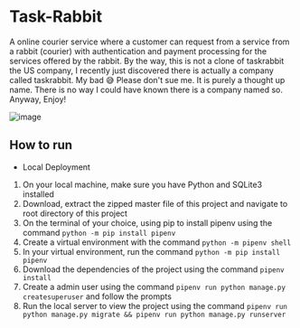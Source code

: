 # Task-Rabbit
A online courier service where a customer can request from a service from a rabbit (courier) with authentication and payment processing for the services offered by the rabbit. By the way, this is not a clone of taskrabbit the US company, I recently just discovered there is actually a company called taskrabbit. My bad 😅 Please don't sue me. It is purely a thought up name. There is no way I could have known there is a company named so. Anyway, Enjoy!

![image](https://user-images.githubusercontent.com/88239970/227616780-f2cf2179-477f-4d34-9623-2333a9d1acf9.png)

## How to run
- Local Deployment
1. On your local machine, make sure you have Python and SQLite3 installed
2. Download, extract the zipped master file of this project and navigate to root directory of this project
3. On the terminal of your choice, using pip to install pipenv using the command `python -m pip install pipenv`
4. Create a virtual environment with the command `python -m pipenv shell`
5. In your virtual environment, run the command `python -m pip install pipenv`
6. Download the dependencies of the project using the command `pipenv install`
7. Create a admin user using the command `pipenv run python manage.py createsuperuser` and follow the prompts
7. Run the local server to view the project using the command `pipenv run python manage.py migrate && pipenv run python manage.py runserver`

